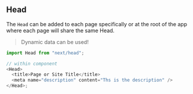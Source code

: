 ## Head

The `Head` can be added to each page specifically or at the root of the app where each page will share the same Head.

> Dynamic data can be used!

```js
import Head from "next/head";

// within component
<Head>
  <title>Page or Site Title</title>
  <meta name="description" content="Ths is the description" />
</Head>;
```
